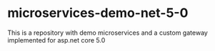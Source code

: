 # microservices-demo-net-5-0
This is a repository with demo microservices and a custom gateway implemented for asp.net core 5.0
